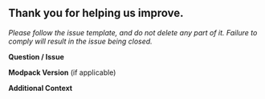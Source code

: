 ## Thank you for helping us improve. #####

_Please follow the issue template, and do not delete any part of it._
_Failure to comply will result in the issue being closed._

**Question / Issue**



**Modpack Version** (if applicable)



**Additional Context**


